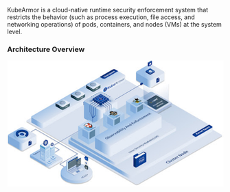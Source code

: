 KubeArmor is a cloud-native runtime security enforcement system that restricts the behavior (such as process execution, file access, and networking operations) of pods, containers, and nodes (VMs) at the system level.

### Architecture Overview
![Scan results](./KubeArmor.jpg)
